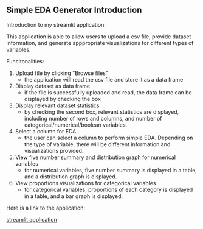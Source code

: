 ## Simple EDA Generator Introduction

Introduction to my streamlit application: 

This application is able to allow users to upload a csv file, provide dataset information, and generate apppropriate visualizations for different types of variables.

Funcitonalities:

 1. Upload file by clicking "Browse files"
    - the application will read the csv file and store it as a data frame
 2. Display dataset as data frame
    - if the file is successfully uploaded and read, the data frame can be displayed by checking the box 
 3. Display relevant dataset statistics
    - by checking the second box, relevant statistics are displayed, including number of rows and columns, and number of categorical/numerical/boolean variables.
 4. Select a column for EDA
    - the user can select a column to perform simple EDA. Depending on the type of variable, there will be different information and visualizations provided.
 5. View five number summary and distribution graph for numerical variables
    - for numerical variables, five number summary is displayed in a table, and a distribution graph is displayed.
 6. View proportions visualizations for categorical variables
    - for categorical variables, proportions of each category is displayed in a table, and a bar graph is displayed.

 
Here is a link to the application:

[streamlit application](https://rwu331-streamlit-application-app-u1jj90.streamlit.app/)
